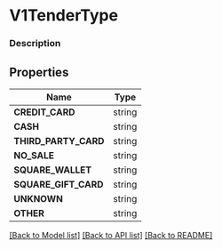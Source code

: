 # V1TenderType


### Description



## Properties
Name | Type
------------ | -------------
**CREDIT_CARD** | string
**CASH** | string
**THIRD_PARTY_CARD** | string
**NO_SALE** | string
**SQUARE_WALLET** | string
**SQUARE_GIFT_CARD** | string
**UNKNOWN** | string
**OTHER** | string

[[Back to Model list]](../README.md#documentation-for-models) [[Back to API list]](../README.md#documentation-for-api-endpoints) [[Back to README]](../README.md)


